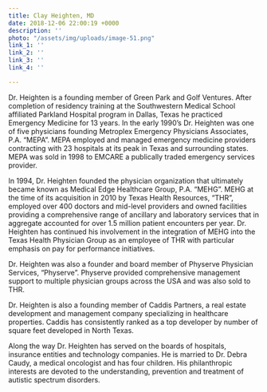 ```yaml
---
title: Clay Heighten, MD
date: 2018-12-06 22:00:19 +0000
description: ''
photo: "/assets/img/uploads/image-51.png"
link_1: ''
link_2: ''
link_3: ''
link_4: ''

---
```

Dr. Heighten is a founding member of Green Park and Golf Ventures. After completion of residency training at the Southwestern Medical School affiliated Parkland Hospital program in Dallas, Texas he practiced Emergency Medicine for 13 years. In the early 1990’s Dr. Heighten was one of five physicians founding Metroplex Emergency Physicians Associates, P.A. “MEPA”. MEPA employed and managed emergency medicine providers contracting with 23 hospitals at its peak in Texas and surrounding states. MEPA was sold in 1998 to EMCARE a publically traded emergency services provider.

In 1994, Dr. Heighten founded the physician organization that ultimately became known as Medical Edge Healthcare Group, P.A. “MEHG”. MEHG at the time of its acquisition in 2010 by Texas Health Resources, “THR”, employed over 400 doctors and mid-level providers and owned facilities providing a comprehensive range of ancillary and laboratory services that in aggregate accounted for over 1.5 million patient encounters per year. Dr. Heighten has continued his involvement in the integration of MEHG into the Texas Health Physician Group as an employee of THR with particular emphasis on pay for performance initiatives.

Dr. Heighten was also a founder and board member of Physerve Physician Services, “Physerve”. Physerve provided comprehensive management support to multiple physician groups across the USA and was also sold to THR.

Dr. Heighten is also a founding member of Caddis Partners, a real estate development and management company specializing in healthcare properties. Caddis has consistently ranked as a top developer by number of square feet developed in North Texas.

Along the way Dr. Heighten has served on the boards of hospitals, insurance entities and technology companies. He is married to Dr. Debra Caudy, a medical oncologist and has four children. His philanthropic interests are devoted to the understanding, prevention and treatment of autistic spectrum disorders.